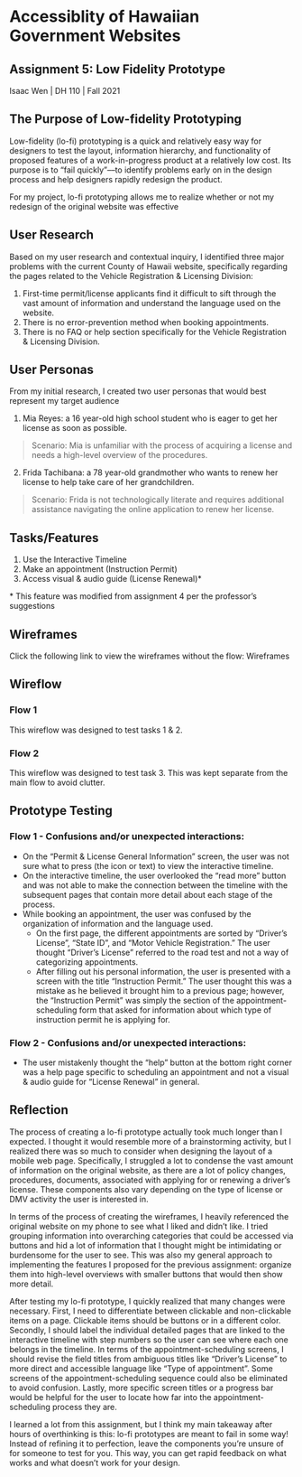 # Accessiblity of Hawaiian Government Websites

## Assignment 5: Low Fidelity Prototype
Isaac Wen | DH 110 | Fall 2021

## The Purpose of Low-fidelity Prototyping
Low-fidelity (lo-fi) prototyping is a quick and relatively easy way for designers to test the layout, information hierarchy, and functionality 
of proposed features of a work-in-progress product at a relatively low cost. Its purpose is to “fail quickly”––to identify problems early on in 
the design process and help designers rapidly redesign the product. 

For my project, lo-fi prototyping allows me to realize whether or not my redesign of the original website was effective


## User Research
Based on my user research and contextual inquiry, I identified three major problems with the current County of Hawaii website, specifically regarding the pages related to the Vehicle Registration & Licensing Division:
1. First-time permit/license applicants find it difficult to sift through the vast amount of information and understand the language used on the website.
2. There is no error-prevention method when booking appointments.
3. There is no FAQ or help section specifically for the Vehicle Registration & Licensing Division.


## User Personas
From my initial research, I created two user personas that would best represent my target audience
1. Mia Reyes: a 16 year-old high school student who is eager to get her license as soon as possible.
> Scenario: Mia is unfamiliar with the process of acquiring a license and needs a high-level overview of the procedures.
2. Frida Tachibana: a 78 year-old grandmother who wants to renew her license to help take care of her grandchildren.
> Scenario: Frida is not technologically literate and requires additional assistance navigating the online application to renew her license.


## Tasks/Features
1. Use the Interactive Timeline
2. Make an appointment (Instruction Permit)
3. Access visual & audio guide (License Renewal)*

&ast; This feature was modified from assignment 4 per the professor’s suggestions


## Wireframes
Click the following link to view the wireframes without the flow: Wireframes


## Wireflow
### Flow 1
This wireflow was designed to test tasks 1 & 2.

### Flow 2
This wireflow was designed to test task 3. This was kept separate from the main flow to avoid clutter.


## Prototype Testing
### Flow 1 - Confusions and/or unexpected interactions:
* On the “Permit & License General Information” screen, the user was not sure what to press (the icon or text) to view the interactive timeline.
* On the interactive timeline, the user overlooked the “read more” button and was not able to make the connection between the timeline with the subsequent pages that contain more detail about each stage of the process.
* While booking an appointment, the user was confused by the organization of information and the language used. 
  - On the first page, the different appointments are sorted by “Driver’s License”, “State ID”, and “Motor Vehicle Registration.” The user thought “Driver’s License” referred to the road test and not a way of categorizing appointments. 
  - After filling out his personal information, the user is presented with a screen with the title “Instruction Permit.” The user thought this was a mistake as he believed it brought him to a previous page; however, the “Instruction Permit” was simply the section of the appointment-scheduling form that asked for information about which type of instruction permit he is applying for.

### Flow 2 - Confusions and/or unexpected interactions:
* The user mistakenly thought the “help” button at the bottom right corner was a help page specific to scheduling an appointment and not a visual & audio guide for “License Renewal” in general.


## Reflection
The process of creating a lo-fi prototype actually took much longer than I expected. I thought it would resemble more of a brainstorming activity, but I realized there was so much to consider when designing the layout of a mobile web page. Specifically, I struggled a lot to condense the vast amount of information on the original website, as there are a lot of policy changes, procedures, documents, associated with applying for or renewing a driver’s license. These components also vary depending on the type of license or DMV activity the user is interested in.

In terms of the process of creating the wireframes, I heavily referenced the original website on my phone to see what I liked and didn’t like. I tried grouping information into overarching categories that could be accessed via buttons and hid a lot of information that I thought might be intimidating or burdensome for the user to see. This was also my general approach to implementing the features I proposed for the previous assignment: organize them into high-level overviews with smaller buttons that would then show more detail.

After testing my lo-fi prototype, I quickly realized that many changes were necessary. First, I need to differentiate between clickable and non-clickable items on a page. Clickable items should be buttons or in a different color. Secondly, I should label the individual detailed pages that are linked to the interactive timeline with step numbers so the user can see where each one belongs in the timeline. In terms of the appointment-scheduling screens, I should revise the field titles from ambiguous titles like “Driver’s License” to more direct and accessible language like “Type of appointment”. Some screens of the appointment-scheduling sequence could also be eliminated to avoid confusion. Lastly, more specific screen titles or a progress bar would be helpful for the user to locate how far into the appointment-scheduling process they are.

I learned a lot from this assignment, but I think my main takeaway after hours of overthinking is this: lo-fi prototypes are meant to fail in some way! Instead of refining it to perfection, leave the components you’re unsure of for someone to test for you. This way, you can get rapid feedback on what works and what doesn’t work for your design.








